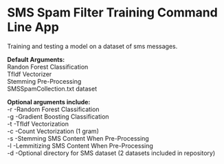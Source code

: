 # SMS Spam Filter Training Command Line App

Training and testing a model on a dataset of sms messages.
<p>
  <b>Default Arguments:</b>
<br>
Randon Forest Classification
<br>
TfIdf Vectorizer
<br>
Stemming Pre-Processing
<br>
SMSSpamCollection.txt dataset
</p>
<p>
  <b>Optional arguments include:</b>
<br>
-r -Random Forest Classification
<br>
-g -Gradient Boosting Classification
<br>
-t -TfIdf Vectorization
<br>
-c -Count Vectorization (1 gram)
<br>
-s -Stemming SMS Content When Pre-Processing
<br>
-l -Lemmitizing SMS Content When Pre-Processing
<br>
-d -Optional directory for SMS dataset (2 datasets included in repository)
</p>
